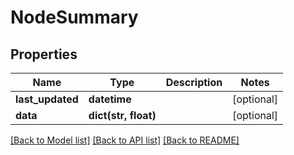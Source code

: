 # NodeSummary

## Properties
Name | Type | Description | Notes
------------ | ------------- | ------------- | -------------
**last_updated** | **datetime** |  | [optional] 
**data** | **dict(str, float)** |  | [optional] 

[[Back to Model list]](../README.md#documentation-for-models) [[Back to API list]](../README.md#documentation-for-api-endpoints) [[Back to README]](../README.md)


